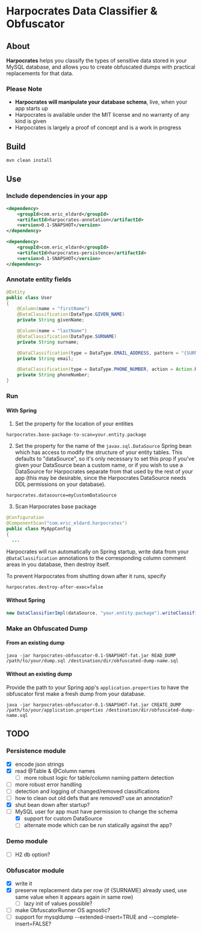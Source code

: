 # Harpocrates Data Classifier &amp; Obfuscator

## About
**Harpocrates** helps you classify the types of sensitive data stored in your MySQL database,
and allows you to create obfuscated dumps with practical replacements for that data.

### Please Note
<ul>
    <li><b>Harpocrates will manipulate your database schema</b>, live, when your app starts up</li>
    <li>Harpocrates is available under the MIT license and no warranty of any kind is given</li>
    <li>Harpocrates is largely a proof of concept and is a work in progress</li>
</ul>

## Build
`mvn clean install`

## Use

### Include dependencies in your app
```xml
<dependency>
    <groupId>com.eric_eldard</groupId>
    <artifactId>harpocrates-annotation</artifactId>
    <version>0.1-SNAPSHOT</version>
</dependency>

<dependency>
    <groupId>com.eric_eldard</groupId>
    <artifactId>harpocrates-persistence</artifactId>
    <version>0.1-SNAPSHOT</version>
</dependency>
```

### Annotate entity fields
```java
@Entity
public class User
{
    @Column(name = "firstName")
    @DataClassification(DataType.GIVEN_NAME)
    private String givenName;

    @Column(name = "lastName")
    @DataClassification(DataType.SURNAME)
    private String surname;

    @DataClassification(type = DataType.EMAIL_ADDRESS, pattern = "{SURNAME}.{GIVEN_NAME}@my-company.com")
    private String email;

    @DataClassification(type = DataType.PHONE_NUMBER, action = Action.REMOVE)
    private String phoneNumber;
}
```

### Run

#### With Spring

1. Set the property for the location of your entities
```properties
harpocrates.base-package-to-scan=your.entity.package
```

2. Set the property for the name of the `javax.sql.DataSource` Spring bean which has access to modify the structure of
your entity tables. This defaults to "dataSource", so it's only necessary to set this prop if you've given your
DataSource bean a custom name, or if you wish to use a DataSource for Harpocrates separate from that used by the rest of
your app (this may be desirable, since the Harpocrates DataSource needs DDL permissions on your database).
```properties
harpocrates.datasource=myCustomDataSource
```

3. Scan Harpocrates base package
```java
@Configuration
@ComponentScan("com.eric_eldard.harpocrates")
public class MyAppConfig
{
  ...
```

Harpocrates will run automatically on Spring startup, write data from your `@DataClassification` annotations to the
corresponding column comment areas in you database, then destroy itself.

To prevent Harpocrates from shutting down after it runs, specify
```properties
harpocrates.destroy-after-exec=false
```

#### Without Spring
```java
new DataClassifierImpl(dataSource, "your.entity.package").writeClassificationsToDb();
```

### Make an Obfuscated Dump

#### From an existing dump
```shell
java -jar harpocrates-obfuscator-0.1-SNAPSHOT-fat.jar READ_DUMP /path/to/your/dump.sql /destination/dir/obfuscated-dump-name.sql
```

#### Without an existing dump
Provide the path to your Spring app's `application.properties` to have the obfuscator first make a fresh dump from your database.
```shell
java -jar harpocrates-obfuscator-0.1-SNAPSHOT-fat.jar CREATE_DUMP /path/to/your/application.properties /destination/dir/obfuscated-dump-name.sql
```

## TODO

### Persistence module
- [x] encode json strings
- [x] read @Table & @Column names
    - [ ] more robust logic for table/column naming pattern detection
- [ ] more robust error handling
- [ ] detection and logging of changed/removed classifications
- [ ] how to clean out old defs that are removed? use an annotation?
- [x] shut bean down after startup?
- [ ] MySQL user for app must have permission to change the schema
    - [x] support for custom DataSource 
    - [ ] alternate mode which can be run statically against the app?

### Demo module
- [ ] H2 db option?

### Obfuscator module
- [x] write it
- [x] preserve replacement data per row (if {SURNAME} already used, use same value when it appears again in same row)
  - [ ] lazy init of values possible?
- [ ] make ObfuscatorRunner OS agnostic?
- [ ] support for mysqldump --extended-insert=TRUE and --complete-insert=FALSE?
